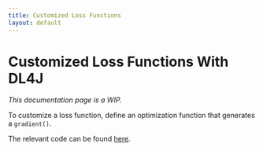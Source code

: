 ```yaml
---
title: Customized Loss Functions
layout: default
---
```


# Customized Loss Functions With DL4J

*This documentation page is a WIP.*

To customize a loss function, define an optimization function that generates a `gradient()`.

The relevant code can be found [here](https://github.com/deeplearning4j/deeplearning4j/blob/master/deeplearning4j-core/src/test/java/org/deeplearning4j/optimize/solver/TestOptimizers.java#L702). 

